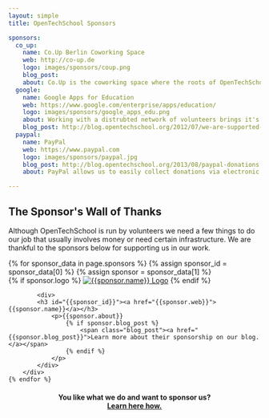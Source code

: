 ```yaml
---
layout: simple
title: OpenTechSchool Sponsors

sponsors:
  co_up:
    name: Co.Up Berlin Coworking Space
    web: http://co-up.de
    logo: images/sponsors/coup.png
    blog_post:
    about: Co.Up is the coworking space where the roots of OpenTechSchool lie. There we had our first meetup leading up to the founding of the organisation. Many meetings and events followed until today and Co.Up provided us gratiously with space and all help possible. We are thankful to have them on our side.
  google:
    name: Google Apps for Education
    web: https://www.google.com/enterprise/apps/education/
    logo: images/sponsors/google_apps_edu.png
    about: Working with a distrubted network of volunteers brings it's challanges. Thanks to Google Apps we can offer Gmail, Docs, Drive and Groups to every supporter allowing us to act on a professional level of cloud-based collaboration.
    blog_post: http://blog.opentechschool.org/2012/07/we-are-supported-by-google-apps-for-education.html
  paypal:
    name: PayPal
    web: https://www.paypal.com
    logo: images/sponsors/paypal.jpg
    blog_post: http://blog.opentechschool.org/2013/08/paypal-donations.html
    about: PayPal allows us to easily collect donations via electronic payments. Thanks to their support this service comes free of charges, so every cent donated reaches us. Through the personal level of support we never felt lost during the process and always know who to contact. Just perfect.

---
```


## The Sponsor's Wall of Thanks

<p>Although OpenTechSchool is run by volunteers we need a few things to do our job that usually involves money or need certain infrastructure. We are thankful to the sponsors below for supporting us in our work.
    </p>

<div class="sponsor_list">
	{% for sponsor_data in page.sponsors %}
		{% assign sponsor_id = sponsor_data[0] %}
		{% assign sponsor = sponsor_data[1] %}
		<div class="{% cycle 'left', 'right' %}">
		    {% if sponsor.logo %}
				<a href="{{sponsor.web}}"><img src="{{site.baseurl}}{{sponsor.logo}}" alt="{{sponsor.name}} Logo" ></a>
		    {% endif %}

			<div>
			<h3 id="{{sponsor_id}}"><a href="{{sponsor.web}}">{{sponsor.name}}</a></h3>
			    <p>{{sponsor.about}}
			    	{% if sponsor.blog_post %}
			    		<span class="blog_post"><a href="{{sponsor.blog_post}}">Learn more about their sponsorship on our blog.</a></span>
			    	{% endif %}
			    </p>
			</div>
		</div>
	{% endfor %}
</div>

<h4 style="text-align: center">You like what we do and want to sponsor us?<br/> <a href="{{site.baseurl}}handbooks/sponsorship-and-support.html">Learn here how.</a></h4>
